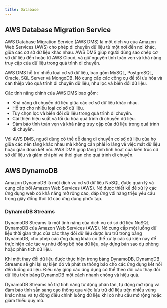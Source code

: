 ```yaml
---
title: Database
---
```


## AWS Database Migration Service

AWS Database Migration Service (AWS DMS) là một dịch vụ của Amazon Web Services (AWS) cho phép di chuyển dữ liệu từ một nơi đến nơi khác, giữa các cơ sở dữ liệu khác nhau. AWS DMS giúp người dùng sao chép cơ sở dữ liệu đến hoặc từ AWS Cloud, và giữ nguyên tính toàn vẹn và khả năng truy cập của dữ liệu trong quá trình di chuyển.

AWS DMS hỗ trợ nhiều loại cơ sở dữ liệu, bao gồm MySQL, PostgreSQL, Oracle, SQL Server và MongoDB. Nó cung cấp các công cụ để tối ưu hóa và can thiệp vào quá trình di chuyển dữ liệu, như lọc và biến đổi dữ liệu.

Các tính năng chính của AWS DMS bao gồm:

- Khả năng di chuyển dữ liệu giữa các cơ sở dữ liệu khác nhau.
- Hỗ trợ cho nhiều loại cơ sở dữ liệu.
- Tùy chọn lọc và biến đổi dữ liệu trong quá trình di chuyển.
- Cải thiện hiệu suất và tối ưu hóa quá trình di chuyển dữ liệu.
- Đảm bảo tính toàn vẹn và khả năng truy cập của dữ liệu trong quá trình di chuyển.

Với AWS DMS, người dùng có thể dễ dàng di chuyển cơ sở dữ liệu của họ giữa các nền tảng khác nhau mà không cần phải lo lắng về việc mất dữ liệu hoặc gián đoạn kết nối. AWS DMS giúp tăng tính linh hoạt của kiến trúc cơ sở dữ liệu và giảm chi phí và thời gian cho quá trình di chuyển.

## AWS DynamoDB

Amazon DynamoDB là một dịch vụ cơ sở dữ liệu NoSQL được quản lý và cung cấp bởi Amazon Web Services (AWS). Nó được thiết kế để xử lý các ứng dụng web có khả năng mở rộng cao, đáp ứng với hàng triệu yêu cầu trong giây đồng thời từ các ứng dụng phức tạp.

### DynamoDB Streams

DynamoDB Streams là một tính năng của dịch vụ cơ sở dữ liệu NoSQL DynamoDB của Amazon Web Services (AWS). Nó cung cấp một luồng dữ liệu thời gian thực của các thay đổi dữ liệu được lưu trữ trong bảng DynamoDB, cho phép các ứng dụng khác có thể xử lý các sự kiện này để thực hiện các tác vụ như đồng bộ hóa dữ liệu, xây dựng bản sao dự phòng hoặc phân tích dữ liệu.

Khi một thay đổi dữ liệu được thực hiện trong bảng DynamoDB, DynamoDB Streams sẽ ghi lại sự kiện đó và phát ra thông báo cho các ứng dụng kết nối đến luồng dữ liệu. Điều này giúp các ứng dụng có thể theo dõi các thay đổi dữ liệu trên bảng DynamoDB một cách nhanh chóng và hiệu quả.

DynamoDB Streams hỗ trợ tính năng tự động phân tán, tự động mở rộng và đảm bảo tính sẵn sàng cao thông qua việc lưu trữ dữ liệu trên nhiều vùng khác nhau và tự động điều chỉnh luồng dữ liệu khi có nhu cầu mở rộng hoặc giảm thiểu quy mô.

